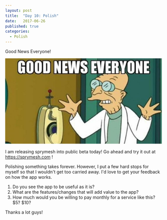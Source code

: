 ```yaml
---
layout: post
title:  "Day 10: Polish"
date:   2017-06-26
published: true
categories:
  - Polish
---
```


Good News Everyone!

![Good News Everyone](/assets/good-news-everyone.jpg)

I am releasing sprymesh into public beta today! Go ahead and try it out at https://sprymesh.com !

Polishing something takes forever. However, I put a few hard stops for myself so that I wouldn't get too carried away.
I'd love to get your feedback on how the app works.

  1. Do you see the app to be useful as it is?
  2. What are the features/changes that will add value to the app?
  3. How much would you be willing to pay monthly for a service like this? $5? $10?

Thanks a lot guys!
